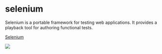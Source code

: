 # selenium
Selenium is a portable framework for testing web applications. It provides a playback tool for authoring functional tests.

[Selenium](https://selenium.dev/)

<img src='https://en.wikipedia.org/wiki/File:Seleniumlogo.png'>
